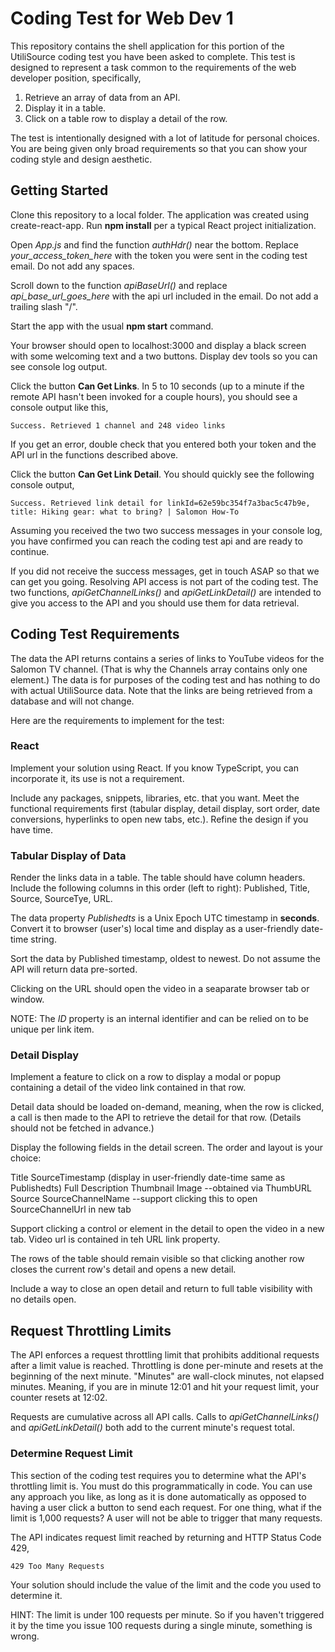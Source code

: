 # Coding Test for Web Dev 1

This repository contains the shell application for this portion of the UtiliSource coding test you have been asked to complete. This test is designed to represent a task common to the requirements of the web developer position, specifically,

1. Retrieve an array of data from an API.
2. Display it in a table.
3. Click on a table row to display a detail of the row.

The test is intentionally designed with a lot of latitude for personal choices. You are being given only broad requirements so that you can show your coding style and design aesthetic.

## Getting Started

Clone this repository to a local folder. The application was created using create-react-app. Run **npm install** per a typical React project initialization.

Open *App.js* and find the function *authHdr()* near the bottom. Replace *your_access_token_here* with the token you were sent in the coding test email. Do not add any spaces.

Scroll down to the function *apiBaseUrl()* and replace *api_base_url_goes_here* with the api url included in the email. Do not add a trailing slash "/".

Start the app with the usual **npm start** command.

Your browser should open to localhost:3000 and display a black screen with some welcoming text and a two buttons.  Display dev tools so you can see console log output.

Click the button **Can Get Links**. In 5 to 10 seconds (up to a minute if the remote API hasn't been invoked for a couple hours), you should see a console output like this,

`Success. Retrieved 1 channel and 248 video links`

If you get an error, double check that you entered both your token and the API url in the functions described above.

Click the button **Can Get Link Detail**. You should quickly see the following console output,

`Success. Retrieved link detail for linkId=62e59bc354f7a3bac5c47b9e, title: Hiking gear: what to bring? | Salomon How-To`

Assuming you received the two two success messages in your console log, you have confirmed you can reach the coding test api and are ready to continue.

If you did not receive the success messages, get in touch ASAP so that we can get you going. Resolving API access is not part of the coding test. The two functions, *apiGetChannelLinks()* and *apiGetLinkDetail()* are intended to give you access to the API and you should use them for data retrieval.

## Coding Test Requirements

The data the API returns contains a series of links to YouTube videos for the Salomon TV channel. (That is why the Channels array contains only one element.) The data is for purposes of the coding test and has nothing to do with actual UtiliSource data. Note that the links are being retrieved from a database and will not change.

Here are the requirements to implement for the test:

### React

Implement your solution using React. If you know TypeScript, you can incorporate it, its use is not a requirement.

Include any packages, snippets, libraries, etc. that you want. Meet the functional requirements first (tabular display, detail display, sort order, date conversions, hyperlinks to open new tabs, etc.). Refine the design if you have time.

### Tabular Display of Data

Render the links data in a table. The table should have column headers. Include the following columns in this order (left to right): Published, Title, Source, SourceTye, URL.

The data property *Publishedts* is a Unix Epoch UTC timestamp in **seconds**. Convert it to browser (user's) local time and display as a user-friendly date-time string.

Sort the data by Published timestamp, oldest to newest. Do not assume the API will return data pre-sorted.

Clicking on the URL should open the video in a seaparate browser tab or window.

NOTE: The *ID* property is an internal identifier and can be relied on to be unique per link item.

### Detail Display

Implement a feature to click on a row to display a modal or popup containing a detail of the video link contained in that row.

Detail data should be loaded on-demand, meaning, when the row is clicked, a call is then made to the API to retrieve the detail for that row. (Details should not be fetched in advance.)

Display the following fields in the detail screen. The order and layout is your choice:

Title
SourceTimestamp (display in user-friendly date-time same as Publishedts)
Full Description
Thumbnail Image  --obtained via ThumbURL
Source
SourceChannelName  --support clicking this to open SourceChannelUrl in new tab

Support clicking a control or element in the detail to open the video in a new tab. Video url is contained in teh URL link property.

The rows of the table should remain visible so that clicking another row closes the current row's detail and opens a new detail.

Include a way to close an open detail and return to full table visibility with no details open.

## Request Throttling Limits

The API enforces a request throttling limit that prohibits additional requests after a limit value is reached. Throttling is done per-minute and resets at the beginning of the next minute. "Minutes" are wall-clock minutes, not elapsed minutes. Meaning, if you are in minute 12:01 and hit your request limit, your counter resets at 12:02. 

Requests are cumulative across all API calls. Calls to *apiGetChannelLinks()* and *apiGetLinkDetail()* both add to the current minute's request total.

### Determine Request Limit
This section of the coding test requires you to determine what the API's throttling limit is. You must do this programmatically in code. You can use any approach you like, as long as it is done automatically as opposed to having a user click a button to send each request. For one thing, what if the limit is 1,000 requests? A user will not be able to trigger that many requests.

The API indicates request limit reached by returning and HTTP Status Code 429,

`429 Too Many Requests`

Your solution should include the value of the limit and the code you used to determine it.

HINT: The limit is under 100 requests per minute. So if you haven't triggered it by the time you issue 100 requests during a single minute, something is wrong.